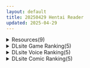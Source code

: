 ```yaml
---
layout: default
title: 20250429 Hentai Reader
updated: 2025-04-29
---
```


<details class='content-parent'>
<summary>
Resources(9)
</summary>
<details class='content-child'>
<summary>
<span class='rss-title'> [3D同人动画] LazyProcrast 大佬 视频作品合集至25.2 [5G] </span> <a class='rss-link' href='https://gmgard.com/gm129146' target='_blank'>&nbsp;</a>
<div class='rss-published'> 🕛 20250428 17:41:33</div>
</summary>
<img src="https://static.gmgard.us/Images/upload/18558290141331314.jpg" /><br /><p>xp很广泛的作者，之前我看有人发过单个月的，有一部伪娘，有一部扶她。不喜欢可以x了~</p>
</details>
<details class='content-child'>
<summary>
<span class='rss-title'> [P站ID=22601389][Aak] 画师 fanbox系列合集至25.4 [2G] </span> <a class='rss-link' href='https://gmgard.com/gm129145' target='_blank'>&nbsp;</a>
<div class='rss-published'> 🕛 20250428 15:34:41</div>
</summary>
<img src="https://static.gmgard.us/Images/upload/87972282334413332.jpg" /><br /><p>萝莉画师，完美契合碧蓝档案的主题，相关色图多也正常</p>
</details>
<details class='content-child'>
<summary>
<span class='rss-title'> [官方翻译&冷番补完字幕组&白恋字幕组] 机动战士高达 闪光的哈萨维 機動戦士ガンダム 閃光のハサウェイ (2021)(附泽野弘之リジナルサウンドトラックCD+BD)[内置简繁][1080P&2160P][MKV][26.6G] </span> <a class='rss-link' href='https://gmgard.com/gm129143' target='_blank'>&nbsp;</a>
<div class='rss-published'> 🕛 20250428 15:10:51</div>
</summary>
<img src="https://static.gmgard.us/Images/upload/90477282225022729.jpg" /><br /><p>那道闪光是人类的希望</p>
</details>
<details class='content-child'>
<summary>
<span class='rss-title'> [最英俊的天使汉化][250228][ASa Project] 恋愛、はじめまして </span> <a class='rss-link' href='https://gmgard.com/gm129142' target='_blank'>&nbsp;</a>
<div class='rss-published'> 🕛 20250428 13:17:20</div>
</summary>
<img src="https://static.gmgard.us/Images/upload/49231281928409775.jpg" /><br /><p>游戏介绍
我想，就这样、无事发生的学生生活就会一直持续到结束吧[rbk]
无所事事的第一个到达教室，心不在焉地听完课，放学后只想早点回家，没有和任何人交际就结束了一天。我的生活里能发生点不寻常的事吗?
虽然向老天爷许愿过，但是我的青春应该也就这样结束了。
突然之间
“我是闪闪发光的幸福天使!我想让这个世界充满幸福!
站在那样的我身边，十分可疑的天使伴随着花瓣降临在我身边。
“如果你真的是天使，请让</p>
</details>
<details class='content-child'>
<summary>
<span class='rss-title'> [AI汉化][RJ01369893][もぐら屋] 内緒の部活動 </span> <a class='rss-link' href='https://gmgard.com/gm129141' target='_blank'>&nbsp;</a>
<div class='rss-published'> 🕛 20250428 12:16:16</div>
</summary>
<img src="https://static.gmgard.us/Images/upload/61324281254599150.jpg" /><br /><p>剧情梗概
过着平凡日常的小岚萩，某天突然遇见了一只受伤的恶魔。
萩为恶魔疗伤后，对方以“谢礼”为由，让她长出了男性生殖器。
恶魔声称，若想消除这个器官，需要收集女孩子的羞耻心。为此，萩不得不听从恶魔的指示，与青梅竹马的女孩玩野球拳游戏，甚至去夺取天使的内衣。</p>
</details>
<details class='content-child'>
<summary>
<span class='rss-title'> [自购][aomo汉化][聖華快楽書店]天使なオトコの娘の堕天黙示録[130M] </span> <a class='rss-link' href='https://gmgard.com/gm129140' target='_blank'>&nbsp;</a>
<div class='rss-published'> 🕛 20250428 12:16:16</div>
</summary>
<img src="https://static.gmgard.us/Images/upload/12479281202400114.jpg" /><br /><p>地上へと派遣されてきた新米天使のリビエルは
辺境の村で地上界の人々と交流を深めていた。

ある日、お世話係の少女と共に泉へ出かけると
そこには邪悪な淫魔の姿があった。
淫魔に捕まってしまったリビエルは
彼女の玩具にされ屈辱的な快楽調教を受けることになる。
度重なる調教によりリビエルは快楽に堕ち淫欲に染まっていく。

何食わぬ顔で村へと戻って来たリビエル。
堕ちた天使は自身の欲望</p>
</details>
<details class='content-child'>
<summary>
<span class='rss-title'> [AI汉化][RJ01345367][dorgel] メルフィアス 蒼紅のヴァージェ </span> <a class='rss-link' href='https://gmgard.com/gm129139' target='_blank'>&nbsp;</a>
<div class='rss-published'> 🕛 20250428 12:16:16</div>
</summary>
<img src="https://static.gmgard.us/Images/upload/87895281031175067.jpg" /><br /><p>世界观设定
吸血鬼「达克里玛」作为凌驾人类的新种族，通过吸血将人类转化为同类并迅速扩张势力。人类沦为劣等种族，而反抗组织「Human Clan」与吸血鬼猎人「梅尔菲」（背叛同族的吸血鬼）及人类搭档「希兹玛」联手对抗吸血鬼女王。</p>
</details>
<details class='content-child'>
<summary>
<span class='rss-title'> 【R3654】[nur] 卑触家のルール ～不都合な盛り合せ～ </span> <a class='rss-link' href='https://blog.reimu.net/archives/109645' target='_blank'>&nbsp;</a>
<div class='rss-published'> 🕛 20250428 08:00:10</div>
</summary>
大家好，我是御所每周一才出现的隐藏人物小二酱（小一的混沌人格。） →前话← 二酱之前给大家介绍的PORO脸作品 &#8230; <a class="more-link" href="https://blog.reimu.net/archives/109645">继续阅读<span class="screen-reader-text">【R3654】[nur] 卑触家のルール ～不都合な盛り合せ～</span></a>
</details>
<details class='content-child'>
<summary>
<span class='rss-title'> 【A0223】[18禁音声][シロイルカ] 【夢精・明晰夢】夢見る射精～力の抜けきったアナタに淫らな言葉が降り注ぐ～feat.涼花みなせ （夢精系列合集） </span> <a class='rss-link' href='https://blog.reimu.net/archives/110408' target='_blank'>&nbsp;</a>
<div class='rss-published'> 🕛 20250428 05:00:24</div>
</summary>
【夢精・明晰夢】夢見る射精～力の抜けきったアナタに淫らな言葉が降り注ぐ～feat.涼花みなせ 25年4月28日 &#8230; <a class="more-link" href="https://blog.reimu.net/archives/110408">继续阅读<span class="screen-reader-text">【A0223】[18禁音声][シロイルカ] 【夢精・明晰夢】夢見る射精～力の抜けきったアナタに淫らな言葉が降り注ぐ～feat.涼花みなせ （夢精系列合集）</span></a>
</details>

</details>
<details class='content-parent'>
<summary>
DLsite Game Ranking(5)
</summary>
<details class='content-child'>
<summary>
<span class='rss-title'> メルフィアス 蒼紅のヴァージェ [dorgel] </span> <a class='rss-link' href='https://www.dlsite.com/maniax/work/=/product_id/RJ01345367.html' target='_blank'>&nbsp;</a>
<div class='rss-published'> 🕛 20250429 13:16:39</div>
</summary>
<img src ="http://img.dlsite.jp/modpub/images2/work/doujin/RJ01346000/RJ01345367_img_main.jpg"/><br/>W寝取られRPG。仄暗い世界に舞い降りた二人の少女が目の前で壊されていく。バトルはアニメ+犯されているヒロインと目が合うNTR戦闘。
</details>
<details class='content-child'>
<summary>
<span class='rss-title'> Re:BF外伝 教団の影と砂の御子 [アスガル騎士団] </span> <a class='rss-link' href='https://www.dlsite.com/maniax/work/=/product_id/RJ01268332.html' target='_blank'>&nbsp;</a>
<div class='rss-published'> 🕛 20250429 13:16:39</div>
</summary>
<img src ="http://img.dlsite.jp/modpub/images2/work/doujin/RJ01269000/RJ01268332_img_main.jpg"/><br/>REBFシリーズの外伝、今回は西の教国の物語になります。 戦闘はおなじみのBF形式!だけど今回は1vs1だけとは限らない?
</details>
<details class='content-child'>
<summary>
<span class='rss-title'> PIXEL CALL GIRLS -REI- [Milk Engine] </span> <a class='rss-link' href='https://www.dlsite.com/maniax/work/=/product_id/RJ01167615.html' target='_blank'>&nbsp;</a>
<div class='rss-published'> 🕛 20250429 13:16:39</div>
</summary>
<img src ="http://img.dlsite.jp/modpub/images2/work/doujin/RJ01168000/RJ01167615_img_main.jpg"/><br/>ぬるぬるドット絵アニメで表現される爆乳えっちアニメ集。どこかで見た巫女さんとのデリヘル体験ゲーム風味を添えて。
</details>
<details class='content-child'>
<summary>
<span class='rss-title'> なまいき娘と見えない幽霊 [BouSoft] </span> <a class='rss-link' href='https://www.dlsite.com/maniax/work/=/product_id/RJ01217604.html' target='_blank'>&nbsp;</a>
<div class='rss-published'> 🕛 20250429 13:16:39</div>
</summary>
<img src ="http://img.dlsite.jp/modpub/images2/work/doujin/RJ01218000/RJ01217604_img_main.jpg"/><br/>シームレスに進行する同棲日常シミュレーション&自由度の高いインタラクティ3Dおさわりゲーム! 豊富な衣装と着せ替え…半脱ぎ…立体的で物理的に干渉可能な断面図…大人のおもちゃ…注射器型の媚薬…中出し…アナルや尿道によるアブノーマルなセックス…睡眠○…お風呂…トイレ…あらゆる状況でいつでもどこでもエッチが出来ます。
</details>
<details class='content-child'>
<summary>
<span class='rss-title'> 【中英日】SiNiSistar2 [ウー] </span> <a class='rss-link' href='https://www.dlsite.com/maniax/work/=/product_id/RJ01169914.html' target='_blank'>&nbsp;</a>
<div class='rss-published'> 🕛 20250429 13:16:39</div>
</summary>
<img src ="http://img.dlsite.jp/modpub/images2/work/doujin/RJ01170000/RJ01169914_img_main.jpg"/><br/>一款以“被敌人打倒时的绝望感、对毁灭·死亡的憧憬、被虐的官能”为主题的简单动作角色扮演游戏。以被诅咒的城镇和周边地区为舞台，玩家将扮演驱除魔物的修女进行战斗。
</details>

</details>
<details class='content-parent'>
<summary>
DLsite Voice Ranking(5)
</summary>
<details class='content-child'>
<summary>
<span class='rss-title'> 【耳舐め超特化★雲八はち主演】耳舐めサキュバス10 -ハニトラ淫魔は放送室で囁く- [HORNET] </span> <a class='rss-link' href='https://www.dlsite.com/maniax/work/=/product_id/RJ01375931.html' target='_blank'>&nbsp;</a>
<div class='rss-published'> 🕛 20250429 13:16:42</div>
</summary>
<img src ="http://img.dlsite.jp/modpub/images2/work/doujin/RJ01376000/RJ01375931_img_main.jpg"/><br/>W耳舐めサキュバスのナビゲーター・ルーナがヒロインになって帰ってきた！ CV 雲八はち
</details>
<details class='content-child'>
<summary>
<span class='rss-title'> 【4時間耳舐めASMR】201号室に引越してきたダウナーストリーマーに耳舐めされまくる毎日 ～えもこ荘の彼女たち～ [えもこ本舗] </span> <a class='rss-link' href='https://www.dlsite.com/maniax/work/=/product_id/RJ01366264.html' target='_blank'>&nbsp;</a>
<div class='rss-published'> 🕛 20250429 13:16:42</div>
</summary>
<img src ="http://img.dlsite.jp/modpub/images2/work/doujin/RJ01367000/RJ01366264_img_main.jpg"/><br/>4時間たっぷり耳舐めASMR！推しのダウナーストーリーマーに耳舐めされまくる毎日♡
</details>
<details class='content-child'>
<summary>
<span class='rss-title'> 甘やかし上手のお姉さん エッチなご奉仕&逆転SEX [東京録音堂] </span> <a class='rss-link' href='https://www.dlsite.com/maniax/work/=/product_id/RJ01369782.html' target='_blank'>&nbsp;</a>
<div class='rss-published'> 🕛 20250429 13:16:42</div>
</summary>
<img src ="http://img.dlsite.jp/modpub/images2/work/doujin/RJ01370000/RJ01369782_img_main.jpg"/><br/>いつも甘やかしてくれる年上彼女を、マゾメス自覚させよう！
</details>
<details class='content-child'>
<summary>
<span class='rss-title'> 【フォーリーサウンド】ママ味強強低音爆乳妖艶ムチムチドスケベ悪魔ママに飼われてる僕。ママ味全開我が子溺愛ドスケベカリーナママご満悦 怒涛えちえちハッピーライフ。 [Rad.Revel] </span> <a class='rss-link' href='https://www.dlsite.com/maniax/work/=/product_id/RJ01331398.html' target='_blank'>&nbsp;</a>
<div class='rss-published'> 🕛 20250429 13:16:42</div>
</summary>
<img src ="http://img.dlsite.jp/modpub/images2/work/doujin/RJ01332000/RJ01331398_img_main.jpg"/><br/>【販売開始10日間限定の早期特典付き】人間にとても友好的で母性溢れる妖艶な上級強強悪魔カリーナ。 ある日、カリーナママの住処に迷い込んでしまった僕は カリーナママにすっかり気に入られて溺愛されて飼われている。 人間大好きでとってもドスケベえちえちな 強強悪魔カリーなママと僕の濃厚ドスケベえちえちハッピライフ♪CV:大山チロル
</details>
<details class='content-child'>
<summary>
<span class='rss-title'> 拳聖・聖女もの [バイコーンの森] </span> <a class='rss-link' href='https://www.dlsite.com/maniax/work/=/product_id/RJ01348510.html' target='_blank'>&nbsp;</a>
<div class='rss-published'> 🕛 20250429 13:16:42</div>
</summary>
<img src ="http://img.dlsite.jp/modpub/images2/work/doujin/RJ01349000/RJ01348510_img_main.jpg"/><br/>大人気NTR小説『拳聖・聖女もの』が音声化!!つれつれつれXバイコーンの森コラボ2弾!!弱点を握られたヒロインたちのハーレム連鎖堕ちもの!!
</details>

</details>
<details class='content-parent'>
<summary>
DLsite Comic Ranking(5)
</summary>
<details class='content-child'>
<summary>
<span class='rss-title'> エロRPGの女主人公にTS転生したら…～街エロイベント&敗北エッチで処女喪失～ [しまじや] </span> <a class='rss-link' href='https://www.dlsite.com/maniax/work/=/product_id/RJ01377631.html' target='_blank'>&nbsp;</a>
<div class='rss-published'> 🕛 20250429 13:16:44</div>
</summary>
<img src ="http://img.dlsite.jp/modpub/images2/work/doujin/RJ01378000/RJ01377631_img_main.jpg"/><br/>エロRPGが好きな男子が…転生して女主人公になってしまう！
</details>
<details class='content-child'>
<summary>
<span class='rss-title'> なまオナホ先輩♡ ~ヤリたがりの先輩が後輩くんを煽ったらバッコバコに犯されてめちゃくちゃ射精される話~ [sumomo] </span> <a class='rss-link' href='https://www.dlsite.com/maniax/work/=/product_id/RJ01365103.html' target='_blank'>&nbsp;</a>
<div class='rss-published'> 🕛 20250429 13:16:44</div>
</summary>
<img src ="http://img.dlsite.jp/modpub/images2/work/doujin/RJ01366000/RJ01365103_img_main.jpg"/><br/>セックス大好きな低身長巨乳の先輩が後輩の男の子にオナホにされる漫画です
</details>
<details class='content-child'>
<summary>
<span class='rss-title'> にぷばー #4 つきみちゃんの仕返し?の巻 [Dolly-su] </span> <a class='rss-link' href='https://www.dlsite.com/maniax/work/=/product_id/RJ01378515.html' target='_blank'>&nbsp;</a>
<div class='rss-published'> 🕛 20250429 13:16:44</div>
</summary>
<img src ="http://img.dlsite.jp/modpub/images2/work/doujin/RJ01379000/RJ01378515_img_main.jpg"/><br/>「にぷばー」で語り合うつきみちゃんと菜子さん。ヤられっぱなしの菜子さんは男への仕返しを決意！何故か巻き込まれるつきみちゃん！つきみちゃんの仕返し?編。
</details>
<details class='content-child'>
<summary>
<span class='rss-title'> 【日文版】色情宾果是什么鬼啊… [あきや] </span> <a class='rss-link' href='https://www.dlsite.com/maniax/work/=/product_id/RJ01329689.html' target='_blank'>&nbsp;</a>
<div class='rss-published'> 🕛 20250429 13:16:44</div>
</summary>
<img src ="http://img.dlsite.jp/modpub/images2/work/doujin/RJ01330000/RJ01329689_img_main.jpg"/><br/>色情宾果到底是什么东西啊…
</details>
<details class='content-child'>
<summary>
<span class='rss-title'> オタク友達とのセックスは最高に気持ちいい3 [リンゴヤ] </span> <a class='rss-link' href='https://www.dlsite.com/maniax/work/=/product_id/RJ01381915.html' target='_blank'>&nbsp;</a>
<div class='rss-published'> 🕛 20250429 13:16:44</div>
</summary>
<img src ="http://img.dlsite.jp/modpub/images2/work/doujin/RJ01382000/RJ01381915_img_main.jpg"/><br/>ノリで始めたオナ禁で焦らされ続けた2人の性欲は…
</details>

</details>
